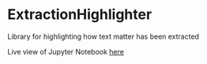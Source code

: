 # ExtractionHighlighter
Library for highlighting how text matter has been extracted

Live view of Jupyter Notebook [here](https://mybinder.org/v2/gh/debrief/ExtractionHighlighter/0631deac9e8e4154f8999179ea05c2bf43c97b82)
